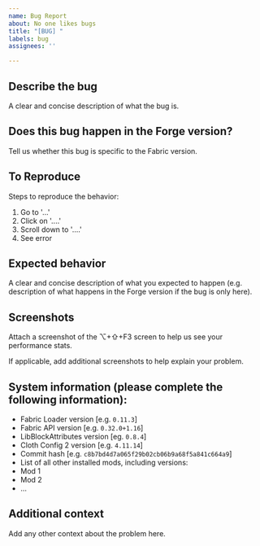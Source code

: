 ```yaml
---
name: Bug Report
about: No one likes bugs
title: "[BUG] "
labels: bug
assignees: ''

---
```


## Describe the bug
A clear and concise description of what the bug is.

## Does this bug happen in the Forge version?
Tell us whether this bug is specific to the Fabric version.

## To Reproduce
Steps to reproduce the behavior:
1. Go to '...'
1. Click on '....'
1. Scroll down to '....'
1. See error

## Expected behavior
A clear and concise description of what you expected to happen (e.g. description of what happens in the Forge version if the bug is only here).

## Screenshots
Attach a screenshot of the ⌥+⇧+F3 screen to help us see your performance stats.

If applicable, add additional screenshots to help explain your problem.

## System information (please complete the following information):
 - Fabric Loader version [e.g. `0.11.3`]
 - Fabric API version [e.g. `0.32.0+1.16`]
 - LibBlockAttributes version [eg. `0.8.4`]
 - Cloth Config 2 version [e.g. `4.11.14`]
 - Commit hash [e.g. `c8b7bd4d7a065f29b02cb06b9a68f5a841c664a9`]
 - List of all other installed mods, including versions:
  - Mod 1
  - Mod 2
  - ...

## Additional context
Add any other context about the problem here.
